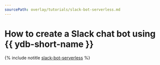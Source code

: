 ```yaml
---
sourcePath: overlay/tutorials/slack-bot-serverless.md
---
```


# How to create a Slack chat bot using {{ ydb-short-name }}

{% include notitle [slack-bot-serverless](../../_tutorials/serverless/slack-bot-serverless.md) %}